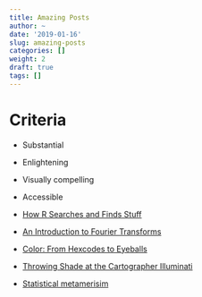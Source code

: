 ```yaml
---
title: Amazing Posts
author: ~
date: '2019-01-16'
slug: amazing-posts
categories: []
weight: 2
draft: true
tags: []
---
```


# Criteria

* Substantial
* Enlightening
* Visually compelling
* Accessible


* [How R Searches and Finds Stuff][2]
* [An Introduction to Fourier Transforms][1]
* [Color: From Hexcodes to Eyeballs][3]

* [Throwing Shade at the Cartographer Illuminati][4]

* [Statistical metamerisim][5]

[5]: https://eliocamp.github.io/codigo-r/en/2019/01/statistical-metamerism
[1]: http://www.jezzamon.com/fourier/index.html
[2]: http://blog.obeautifulcode.com/R/How-R-Searches-And-Finds-Stuff/
[3]: http://jamie-wong.com/post/color/
[4]: https://www.tylermw.com/throwing-shade/


